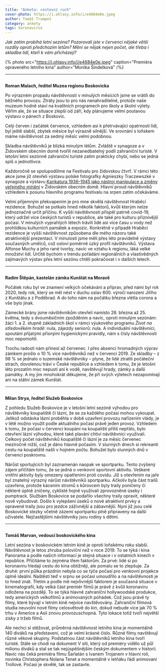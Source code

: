 ```yaml
---
title: "Anketa: cestovní ruch"
cover-photo: https://i.ohlasy.info/i/e4684e0e.jpeg
author: Tomáš Trumpeš
category: ankety
tags: koronavirus
---
```


*Jak zatím probíhá letní sezóna? Pozorovali jste v červenci nějaké větší rozdíly oproti předchozím letům? Mění se nějak nejen počet, ale třeba i skladba lidí, kteří k vám přicházejí?*

{% photo src="https://i.ohlasy.info/i/e4684e0e.jpeg" caption="Premiéra opraveného letního kina" author="Monika Šindelková" /%}

---

<img class="profile-picture" src="https://i.ohlasy.info/i/99872a25.jpg" alt="">

**Roman Malach, ředitel Muzea regionu Boskovicka**

Po výrazném propadu návštěvnosti v minulých měsících jsme se vrátili do běžného provozu. Ztráty jsou to pro nás nenahraditelné, protože naše muzeum hodně staví na kvalitních programech pro školy a školní výlety. Věřím ale, že se situace zlepší od září, kdy plánujeme velmi poutavou výstavu o pánech z Boskovic.

Celý červen i začátek července, vzhledem asi k přetrvávající opatrnosti lidí, byl ještě slabší, zbytek měsíce byl výrazně silnější. Ve srovnání s loňskem máme návštěvnost za sedmý měsíc velmi podobnou.

Skladba návštěvníků je blízká minulým létům. Zvláště v synagoze a v Židovském obecním domě tvořili nezanedbatelný podíl zahraniční turisté. V letošní letní sezónně zahraniční turisté zatím prakticky chybí, nebo se jedná spíš o jednotlivce.

Každoročně se spolupodílíme na Festivalu pro židovskou čtvrť. V rámci této akce jsme již otevřeli výstavu polské fotografky Agnieszky Traczewszké v synagoze a výstavu [Karikatura 1936–1945 jako nástroj manipulace a změny veřejného mínění](https://ohlasy.info/clanky/2020/08/vystava-karikatur.html) v Židovském obecním domě. Hlavní proud návštěvníků vzhledem k posunu hlavního programu festivalu na srpen zatím očekáváme.

Velmi příjemným překvapením je pro mne skvělá návštěvnost Hraběcí rezidence. Bohužel se potkalo hned několik faktorů, kvůli kterým nelze jednoznačně určit příčinu. K vyšší návštěvnosti přispěl patrně covid-19, který udržel více českých turistů v republice, ale také pro kulturu příznivější počasí. V minulých vyprahlých létech trávili lidé asi více času u vody než prohlídkou kulturních památek a expozic. Konkrétně v případě Hraběcí rezidence je vyšší návštěvnost způsobena dle mého názoru také atraktivnější prezentací. V minulosti jsme měli přes léto pravidelně výstavy současných umělců, což osloví poměrně úzký profil návštěvníků. Výstava Alfonse Muchy a jeho rané tvorby, navíc ve vztahu k regionu, láká velké množství lidí. Určitě bychom v trendu pořádání regionálních a vlastivědných zajímavých výstav přes letní sezónu chtěli pokračovat i v dalších letech.

---

<img class="profile-picture" src="https://i.ohlasy.info/i/f3jvwwm.jpg" alt="">

**Radim Štěpán, kastelán zámku Kunštát na Moravě**

Počátek roku byl ve znamení velkých očekávání a příprav, před námi byl rok 2020, tedy rok, který se měl nést v duchu oslav 600. výročí narození Jiřího z Kunštátu a z Poděbrad.
A do toho nám na počátku března vlétla corona a vše bylo jinak.

Zámecké brány jsme návštěvníkům otevřeli namísto 28. března až 25. května, tedy s dvouměsíčním zpožděním a navíc, oproti minulým sezónám: žáci 1. a 2. stupně základních škol v rámci výukového programu *Život na středověkém hradě*: nula, zájezdy seniorů: nula. A individuální návštěvníci, spoutáni přijatými přísnými hygienickými pravidly, nám s čísly návštěvnosti moc nepomohli.

Trochu radosti nám přinesl až červenec. I přes absenci hromadných výprav zámkem prošlo o 10 % více návštěvníků než v červenci 2019. Ze skladby – z 98 % se jednalo o tuzemské návštěvníky – plyne, že lidé ztratili počáteční strach, dovolenou tráví v České republice a vzhledem k tomu, že je letošní léto prozatím moc nepustí ani k vodě, navštěvují hrady, zámky a další památky. A my jim mnohokrát děkujeme, že při svých výletech nezapomínají ani na státní zámek Kunštát.

---

<img class="profile-picture" src="https://i.ohlasy.info/i/fctoipy.jpg" alt="">

**Milan Strya, ředitel Služeb Boskovice**

Z pohledu Služeb Boskovice je v letošní letní sezóně výhodou pro návštěvníky koupaliště či lázní, že se za každého počasí mohou vykoupat. Jelikož odstávka lázní proběhla v době uzavření provozu nařízením vlády, je v létě možno využít podle aktuálního počasí právě jeden provoz. Vzhledem k tomu, že počasí v červenci koupání na koupališti příliš nepřálo, bylo otevření lázní výhodou, které také plavání chtiví návštěvníci využívali. Celkový počet návštěvníků koupaliště či lázní je za měsíc červenec meziročně nižší, což je dáno hlavně počasím. V slunných dnech si rekreanti cestu na koupaliště našli v hojném počtu. Bohužel bylo slunných dnů v červenci poskrovnu.

Nárůst sportujících byl zaznamenán naopak ve sportparku. Tento zvýšený zájem přičítám tomu, že se jedná o venkovní sportovní aktivitu. Veškeré vnitřní aktivity byly omezeny opatřeními proti covidu. Již s otevřením na jaře byl znatelný výrazný nárůst návštěvníků sportparku. Ačkoliv byla část trailů uzavřena, protože kácením stromů s kůrovcem byly traily poničeny či některé úplně zničeny, cyklisté hojně využívali zprovozněné úseky i pumptrack. Službám Boskovice se podařilo všechny traily opravit, některé nově vybudovat. Došlo k vylepšení úseků o nové atraktivní prvky a opravené traily jsou pro jezdce záživnější a zábavnější. Nyní již jsou celé Boskovické stezky včetně zázemí sportparku plně připraveny na další uživatele. Nejčastějšími návštěvníky jsou rodiny s dětmi.

---

<img class="profile-picture" src="https://i.ohlasy.info/i/ge4kbws.jpg" alt="">

**Tomáš Marvan, vedoucí boskovického kina**

Letní sezóna v boskovickém letním kině je oproti loňskému roku slabší. Návštěvnost je letos zhruba poloviční než v roce 2019. To se týká i kina Panorama a podle našich informací je stejná situace i v ostatních kinech v republice. Přičítáme to zejména třem faktorům. Za prvé: lidé si po koronaviru hledají cestu do kina obtížněji, ale pomalu se to zlepšuje. Za druhé: první půlka prázdnin nebyla co se týče počasí pro venkovní projekce úplně ideální. Naštěstí teď v srpnu se počasí umoudřilo a na návštěvnosti je to hned znát. Třetím a podle mě nejvlivnější faktorem je současná situace v kinematografii, kdy velká část premiér filmů je právě z kvůli koronaviru odložena na později. To se týká hlavně zahraniční hollywoodské produkce, tedy amerických velkofilmů a animovaných pohádek. Což jsou právě ty filmy, které bývají v letním kině nejvíce navštěvovány. Zahraniční filmová studia neuvolní nové filmy celosvětově do kin, dokud nebude více jak 70 % trhu v Americe a Asii znovu provozuschopná. Tyto lokace totiž tvoří největší zisky z tržeb filmů.

Ale nechci si stěžovat, průměrná návštěvnost letního kina je momentálně 140 diváků na představení, což je velmi krásné číslo. Různé filmy navštěvují různé věkové skupiny. Podstatnou část návštěvníků letního kina tvoří turisté. Stále se chodí na dokument V síti, který od premiéry vidělo už půl milionu diváků a stal se tak nejúspěšnějším českým dokumentem v historii. Navíc nás čeká premiéra filmu Šarlatán s Ivanem Trojanem v hlavní roli, novinka Christophera Nolana Tenet a momentálně v letňáku řádí animovaní Trollové. Počasí je skvělé, tak se zastavte.
